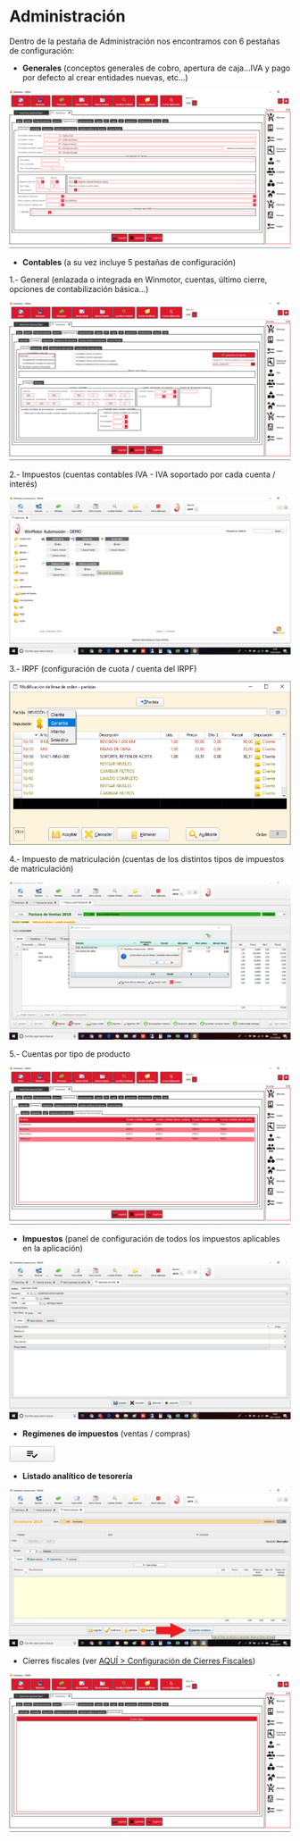 # Administración

Dentro de la pestaña de Administración nos encontramos con 6 pestañas de configuración:

* **Generales** \(conceptos generales de cobro, apertura de caja...IVA y pago por defecto al crear entidades nuevas, etc...\)

![](../../../.gitbook/assets/image%20%28376%29.png)

* **Contables** \(a su vez incluye 5 pestañas de configuración\)

1.- General \(enlazada o integrada en Winmotor, cuentas, último cierre, opciones de contabilización básica...\)

![](../../../.gitbook/assets/image%20%28485%29.png)

2.- Impuestos \(cuentas contables IVA - IVA soportado por cada cuenta / interés\)

![](../../../.gitbook/assets/image%20%2817%29.png)

3.- IRPF \(configuración de cuota / cuenta del IRPF\)

![](../../../.gitbook/assets/image%20%28295%29.png)

4.- Impuesto de matriculación \(cuentas de los distintos tipos de impuestos de matriculación\)

![](../../../.gitbook/assets/image%20%2860%29.png)

5.- Cuentas por tipo de producto

![](../../../.gitbook/assets/image%20%28409%29.png)

* **Impuestos** \(panel de configuración de todos los impuestos aplicables en la aplicación\)

![](../../../.gitbook/assets/image%20%28110%29.png)

* **Regímenes de impuestos** \(ventas / compras\)

![](../../../.gitbook/assets/image%20%28156%29.png)

* **Listado analítico de tesorería**

![](../../../.gitbook/assets/image%20%28280%29.png)

* Cierres fiscales \(ver [AQUÍ &gt; Configuración de Cierres Fiscales](../../administracion/enlace-contable/cierres-fiscales.md)\)

![](../../../.gitbook/assets/image%20%28393%29.png)






